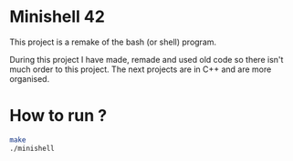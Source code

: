 # Minishell 42

This project is a remake of the bash (or shell) program.

During this project I have made, remade and used old code so there isn't much order to this project.
The next projects are in C++ and are more organised.

# How to run ?

```bash
make
./minishell
```